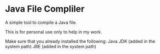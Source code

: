 # Java File Compliler
A simple tool to compile a Java file.


This is for personal use only to help in my work.


Make sure that you already installed the following:
Java JDK (added in the system path)
JRE (added in the system path)
